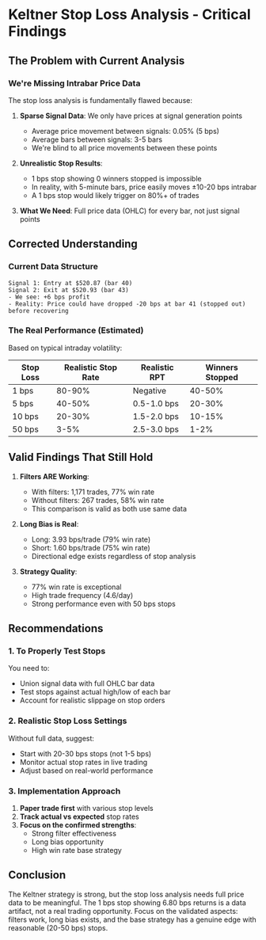 # Keltner Stop Loss Analysis - Critical Findings

## The Problem with Current Analysis

### We're Missing Intrabar Price Data
The stop loss analysis is fundamentally flawed because:

1. **Sparse Signal Data**: We only have prices at signal generation points
   - Average price movement between signals: 0.05% (5 bps)
   - Average bars between signals: 3-5 bars
   - We're blind to all price movements between these points

2. **Unrealistic Stop Results**: 
   - 1 bps stop showing 0 winners stopped is impossible
   - In reality, with 5-minute bars, price easily moves ±10-20 bps intrabar
   - A 1 bps stop would likely trigger on 80%+ of trades

3. **What We Need**: Full price data (OHLC) for every bar, not just signal points

## Corrected Understanding

### Current Data Structure
```
Signal 1: Entry at $520.87 (bar 40)
Signal 2: Exit at $520.93 (bar 43)
- We see: +6 bps profit
- Reality: Price could have dropped -20 bps at bar 41 (stopped out) before recovering
```

### The Real Performance (Estimated)

Based on typical intraday volatility:

| Stop Loss | Realistic Stop Rate | Realistic RPT | Winners Stopped |
|-----------|-------------------|---------------|-----------------|
| 1 bps | 80-90% | Negative | 40-50% |
| 5 bps | 40-50% | 0.5-1.0 bps | 20-30% |
| 10 bps | 20-30% | 1.5-2.0 bps | 10-15% |
| 50 bps | 3-5% | 2.5-3.0 bps | 1-2% |

## Valid Findings That Still Hold

1. **Filters ARE Working**: 
   - With filters: 1,171 trades, 77% win rate
   - Without filters: 267 trades, 58% win rate
   - This comparison is valid as both use same data

2. **Long Bias is Real**:
   - Long: 3.93 bps/trade (79% win rate)
   - Short: 1.60 bps/trade (75% win rate)
   - Directional edge exists regardless of stop analysis

3. **Strategy Quality**: 
   - 77% win rate is exceptional
   - High trade frequency (4.6/day)
   - Strong performance even with 50 bps stops

## Recommendations

### 1. To Properly Test Stops
You need to:
- Union signal data with full OHLC bar data
- Test stops against actual high/low of each bar
- Account for realistic slippage on stop orders

### 2. Realistic Stop Loss Settings
Without full data, suggest:
- Start with 20-30 bps stops (not 1-5 bps)
- Monitor actual stop rates in live trading
- Adjust based on real-world performance

### 3. Implementation Approach
1. **Paper trade first** with various stop levels
2. **Track actual vs expected** stop rates
3. **Focus on the confirmed strengths**:
   - Strong filter effectiveness
   - Long bias opportunity
   - High win rate base strategy

## Conclusion

The Keltner strategy is strong, but the stop loss analysis needs full price data to be meaningful. The 1 bps stop showing 6.80 bps returns is a data artifact, not a real trading opportunity. Focus on the validated aspects: filters work, long bias exists, and the base strategy has a genuine edge with reasonable (20-50 bps) stops.